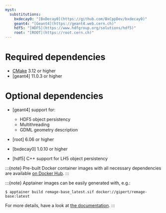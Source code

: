 ```yaml
---
myst:
  substitutions:
    bxdecay0: "[BxDecay0](https://github.com/BxCppDev/bxdecay0)"
    geant4: "[Geant4](https://geant4.web.cern.ch)"
    hdf5: "[HDF5](https://www.hdfgroup.org/solutions/hdf5)"
    root: "[ROOT](https://root.cern.ch)"
---
```


# Required dependencies

- [CMake](https://cmake.org) 3.12 or higher
- [geant4] 11.0.3 or higher

# Optional dependencies

- [geant4] support for:

  - HDF5 object persistency
  - Multithreading
  - GDML geometry description

- [root] 6.06 or higher

- [bxdecay0] 1.0.10 or higher

- [hdf5] C++ support for LH5 object persistency

:::{note}
Pre-built Docker container images with all necessary dependencies are available [on
Docker Hub](https://hub.docker.com/repository/docker/gipert/remage-base).
:::

:::{note}
Apptainer images can be easily generated with, e.g.:

```console
$ apptainer build remage-base_latest.sif docker://gipert/remage-base:latest
```

For more details, have a look at [the
documentation](https://apptainer.org/docs/user/main/build_a_container.html).
:::
